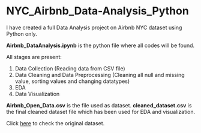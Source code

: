 # NYC_Airbnb_Data-Analysis_Python

I have created a full Data Analysis project on Airbnb NYC dataset using Python only.

**Airbnb_DataAnalysis.ipynb** is the python file where all codes will be found. 

All stages are present: 
1. Data Collection (Reading data from CSV file)
2. Data Cleaning and Data Preprocessing (Cleaning all null and missing value, sorting values and changing datatypes)
3. EDA 
4. Data Visualization

**Airbnb_Open_Data.csv** is the file used as dataset.
**cleaned_dataset.csv** is the final cleaned dataset file which has been used for EDA and visualization.

Click [here](https://www.kaggle.com/datasets/arianazmoudeh/airbnbopendata) to check the original dataset.
